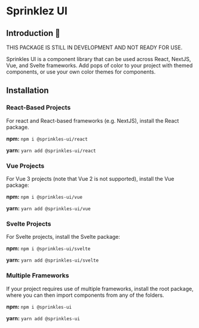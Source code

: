 # Sprinklez UI

## Introduction 👋

THIS PACKAGE IS STILL IN DEVELOPMENT AND NOT READY FOR USE.

Sprinkles UI is a component library that can be used across React, NextJS, Vue, and Svelte frameworks. Add pops of color to your project with themed components, or use your own color themes for components.

## Installation

### React-Based Projects

For react and React-based frameworks (e.g. NextJS), install the React package.

**npm:**
`npm i @sprinkles-ui/react`

**yarn:**
`yarn add @sprinkles-ui/react`

### Vue Projects

For Vue 3 projects (note that Vue 2 is not supported), install the Vue package:

**npm:**
`npm i @sprinkles-ui/vue`

**yarn:**
`yarn add @sprinkles-ui/vue`

### Svelte Projects

For Svelte projects, install the Svelte package:

**npm:**
`npm i @sprinkles-ui/svelte`

**yarn:**
`yarn add @sprinkles-ui/svelte`

### Multiple Frameworks

If your project requires use of multiple frameworks, install the root package, where you can then import components from any of the folders.

**npm:**
`npm i @sprinkles-ui`

**yarn:**
`yarn add @sprinkles-ui`
